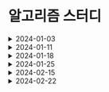 # 알고리즘 스터디

<details>
<summary>2024-01-03</summary>

|이름|문제|
|:---:|:---:|
|박주용|[회의실예약](https://softeer.ai/practice/6266)|
|송지훈|[전광판](https://softeer.ai/practice/6268)|
|허건혁|[비밀메뉴](https://softeer.ai/practice/6269)|
|정봉기|[장애물인식프로그램](https://softeer.ai/practice/6282)|

</details>

<details>
<summary>2024-01-11</summary>

|이름|문제|
|:---:|:---:|
|박주용|[두 큐 합 같게 만들기]( https://school.programmers.co.kr/learn/courses/30/lessons/118667)|
|송지훈|[택배 배달과 수거하기](https://school.programmers.co.kr/learn/courses/30/lessons/150369)|
|허건혁|[주차요금계산](https://school.programmers.co.kr/learn/courses/30/lessons/92341)|
|정봉기|[이모티콘 할인 행사](https://school.programmers.co.kr/learn/courses/30/lessons/150368)|

</details>

</details>

<details>
<summary>2024-01-18</summary>

|이름|문제|
|:---:|:---:|
|박주용|[도넛과막대그래프](https://school.programmers.co.kr/learn/courses/30/lessons/258711)|
|송지훈|[가장많이받은선물](https://school.programmers.co.kr/learn/courses/30/lessons/258712)|
|허건혁|[주사위고르기](https://school.programmers.co.kr/learn/courses/30/lessons/258709)|
|정봉기|[산모양타일링](https://school.programmers.co.kr/learn/courses/30/lessons/258705)|

</details>

<details>
<summary>2024-01-25</summary>

|이름|문제|
|:---:|:---:|
|박주용|[좌석관리](https://softeer.ai/practice/6267)|
|송지훈|[마이크로서버](https://softeer.ai/practice/6264)|
|허건혁|[로드밸런서트래픽예측](https://softeer.ai/practice/6263)|
|정봉기|[이미지프로세싱](https://softeer.ai/practice/6265)|

</details>

<details>
<summary>2024-02-15</summary>

|이름|문제|
|:---:|:---:|
|박주용|[양궁대회](https://school.programmers.co.kr/learn/courses/30/lessons/92342)|
|송지훈|[양과늑대](https://school.programmers.co.kr/learn/courses/30/lessons/92343)|
|허건혁|[광고삽입](https://school.programmers.co.kr/learn/courses/30/lessons/72414)|
|정봉기|[파괴되지않은건물](https://school.programmers.co.kr/learn/courses/30/lessons/92344)|

</details>

<details>
<summary>2024-02-22</summary>

- stack, que, bfs, dfs 스터디

- [게임맵최단거리](https://school.programmers.co.kr/learn/courses/30/lessons/1844)
- [퍼즐조각채우기](https://school.programmers.co.kr/learn/courses/30/lessons/84021)


</details>